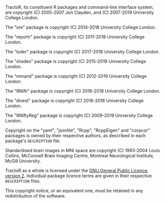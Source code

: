 TractoR, its constituent R packages and command-line interface system, are copyright (C) 2005-2007 Jon Clayden, and (C) 2007-2019 University College London.

The "ore" package is copyright (C) 2014-2018 University College London.

The "reportr" package is copyright (C) 2011-2018 University College London.

The "loder" package is copyright (C) 2017-2018 University College London.

The "shades" package is copyright (C) 2015-2019 University College London.

The "mmand" package is copyright (C) 2012-2019 University College London.

The "RNifti" package is copyright (C) 2016-2018 University College London.

The "divest" package is copyright (C) 2016-2018 University College London.

The "RNiftyReg" package is copyright (C) 2009-2019 University College London.

Copyright on the "yaml", "jsonlite", "Rcpp", "RcppEigen" and "corpcor" packages is owned by their respective authors, as described in each package's `DESCRIPTION` file.

Standardised brain images in MNI space are copyright (C) 1993-2004 Louis Collins, McConnell Brain Imaging Centre, Montreal Neurological Institute, McGill University.

TractoR as a whole is licensed under the [GNU General Public Licence, version 2](http://www.gnu.org/licenses/gpl-2.0.html). Individual package licence terms are given in their respective `DESCRIPTION` files.

This copyright notice, or an equivalent one, must be retained in any redistribution of the software.
